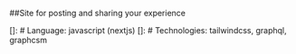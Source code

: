 ##Site for posting and sharing your experience

[]: # Language: javascript (nextjs)
[]: # Technologies: tailwindcss, graphql, graphcsm